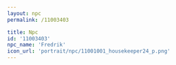 ```yaml
---
layout: npc
permalink: /11003403

title: Npc
id: '11003403'
npc_name: 'Fredrik'
icon_url: 'portrait/npc/11001001_housekeeper24_p.png'
---
```

